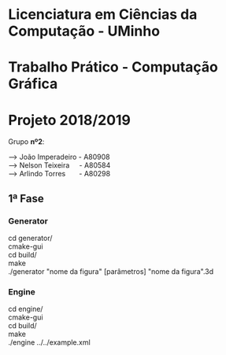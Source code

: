 # Licenciatura em Ciências da Computação - UMinho
# Trabalho Prático - Computação Gráfica
# Projeto 2018/2019
Grupo **nº2**:

--> João Imperadeiro - A80908  
--> Nelson Teixeira &nbsp;&nbsp;&nbsp; - A80584  
--> Arlindo Torres &nbsp;&nbsp;&nbsp;&nbsp;&nbsp; - A80298

## 1ª Fase

### Generator
cd generator/  
cmake-gui  
cd build/  
make  
./generator "nome da figura" [parâmetros] "nome da figura".3d

### Engine
cd engine/  
cmake-gui  
cd build/  
make  
./engine ../../example.xml
